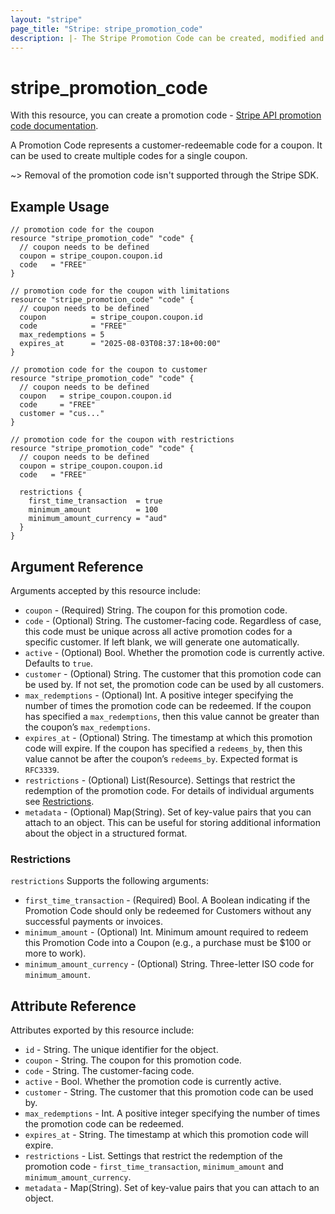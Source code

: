 ```yaml
---
layout: "stripe"
page_title: "Stripe: stripe_promotion_code"
description: |- The Stripe Promotion Code can be created, modified and configured by this resource.
---
```


# stripe_promotion_code

With this resource, you can create a promotion code - [Stripe API promotion code documentation](https://stripe.com/docs/api/promotion_codes).

A Promotion Code represents a customer-redeemable code for a coupon. It can be used to create multiple codes for a single coupon.

~> Removal of the promotion code isn't supported through the Stripe SDK.

## Example Usage

```hcl
// promotion code for the coupon
resource "stripe_promotion_code" "code" {
  // coupon needs to be defined
  coupon = stripe_coupon.coupon.id
  code   = "FREE"
}

// promotion code for the coupon with limitations
resource "stripe_promotion_code" "code" {
  // coupon needs to be defined
  coupon          = stripe_coupon.coupon.id
  code            = "FREE"
  max_redemptions = 5
  expires_at      = "2025-08-03T08:37:18+00:00"
}

// promotion code for the coupon to customer
resource "stripe_promotion_code" "code" {
  // coupon needs to be defined
  coupon   = stripe_coupon.coupon.id
  code     = "FREE"
  customer = "cus..."
}

// promotion code for the coupon with restrictions
resource "stripe_promotion_code" "code" {
  // coupon needs to be defined
  coupon = stripe_coupon.coupon.id
  code   = "FREE"
  
  restrictions {
    first_time_transaction  = true
    minimum_amount          = 100
    minimum_amount_currency = "aud"
  }
}
```

## Argument Reference

Arguments accepted by this resource include:

* `coupon` - (Required) String. The coupon for this promotion code.
* `code` - (Optional) String. The customer-facing code. Regardless of case, this code must be unique across all active promotion codes for a specific customer. If left blank, we will generate one automatically.
* `active` - (Optional) Bool. Whether the promotion code is currently active. Defaults to `true`.
* `customer` - (Optional) String. The customer that this promotion code can be used by. If not set, the promotion code can be used by all customers.
* `max_redemptions` - (Optional) Int. A positive integer specifying the number of times the promotion code can be redeemed. If the coupon has specified a `max_redemptions`, then this value cannot be greater than the coupon’s `max_redemptions`.
* `expires_at` - (Optional) String. The timestamp at which this promotion code will expire. If the coupon has specified a `redeems_by`, then this value cannot be after the coupon’s `redeems_by`. Expected format is `RFC3339`.
* `restrictions` - (Optional) List(Resource). Settings that restrict the redemption of the promotion code. For details of individual arguments see [Restrictions](#restrictions).   
* `metadata` - (Optional) Map(String). Set of key-value pairs that you can attach to an object. This can be useful for storing additional information about the object in a structured format.

### Restrictions

`restrictions` Supports the following arguments:

* `first_time_transaction` - (Required) Bool. A Boolean indicating if the Promotion Code should only be redeemed for Customers without any successful payments or invoices.
* `minimum_amount` - (Optional) Int. Minimum amount required to redeem this Promotion Code into a Coupon (e.g., a purchase must be $100 or more to work).
* `minimum_amount_currency` - (Optional) String. Three-letter ISO code for `minimum_amount`.

## Attribute Reference

Attributes exported by this resource include:

* `id` - String. The unique identifier for the object.
* `coupon` - String. The coupon for this promotion code.
* `code` - String. The customer-facing code. 
* `active` - Bool. Whether the promotion code is currently active.
* `customer` - String. The customer that this promotion code can be used by.
* `max_redemptions` - Int. A positive integer specifying the number of times the promotion code can be redeemed. 
* `expires_at` - String. The timestamp at which this promotion code will expire.
* `restrictions` - List. Settings that restrict the redemption of the promotion code - `first_time_transaction`, `minimum_amount` and `minimum_amount_currency`.
* `metadata` - Map(String). Set of key-value pairs that you can attach to an object. 
